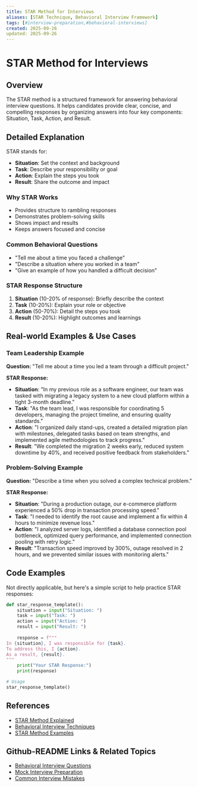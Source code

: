 ```yaml
---
title: STAR Method for Interviews
aliases: [STAR Technique, Behavioral Interview Framework]
tags: [#interview-preparation,#behavioral-interviews]
created: 2025-09-26
updated: 2025-09-26
---
```


# STAR Method for Interviews

## Overview

The STAR method is a structured framework for answering behavioral interview questions. It helps candidates provide clear, concise, and compelling responses by organizing answers into four key components: Situation, Task, Action, and Result.

## Detailed Explanation

STAR stands for:

- **Situation**: Set the context and background
- **Task**: Describe your responsibility or goal
- **Action**: Explain the steps you took
- **Result**: Share the outcome and impact

### Why STAR Works

- Provides structure to rambling responses
- Demonstrates problem-solving skills
- Shows impact and results
- Keeps answers focused and concise

### Common Behavioral Questions

- "Tell me about a time you faced a challenge"
- "Describe a situation where you worked in a team"
- "Give an example of how you handled a difficult decision"

### STAR Response Structure

1. **Situation** (10-20% of response): Briefly describe the context
2. **Task** (10-20%): Explain your role or objective
3. **Action** (50-70%): Detail the steps you took
4. **Result** (10-20%): Highlight outcomes and learnings

## Real-world Examples & Use Cases

### Team Leadership Example
**Question:** "Tell me about a time you led a team through a difficult project."

**STAR Response:**
- **Situation**: "In my previous role as a software engineer, our team was tasked with migrating a legacy system to a new cloud platform within a tight 3-month deadline."
- **Task**: "As the team lead, I was responsible for coordinating 5 developers, managing the project timeline, and ensuring quality standards."
- **Action**: "I organized daily stand-ups, created a detailed migration plan with milestones, delegated tasks based on team strengths, and implemented agile methodologies to track progress."
- **Result**: "We completed the migration 2 weeks early, reduced system downtime by 40%, and received positive feedback from stakeholders."

### Problem-Solving Example
**Question:** "Describe a time when you solved a complex technical problem."

**STAR Response:**
- **Situation**: "During a production outage, our e-commerce platform experienced a 50% drop in transaction processing speed."
- **Task**: "I needed to identify the root cause and implement a fix within 4 hours to minimize revenue loss."
- **Action**: "I analyzed server logs, identified a database connection pool bottleneck, optimized query performance, and implemented connection pooling with retry logic."
- **Result**: "Transaction speed improved by 300%, outage resolved in 2 hours, and we prevented similar issues with monitoring alerts."

## Code Examples

Not directly applicable, but here's a simple script to help practice STAR responses:

```python
def star_response_template():
    situation = input("Situation: ")
    task = input("Task: ")
    action = input("Action: ")
    result = input("Result: ")
    
    response = f"""
In {situation}, I was responsible for {task}. 
To address this, I {action}. 
As a result, {result}.
"""
    print("Your STAR Response:")
    print(response)

# Usage
star_response_template()
```

## References

- [STAR Method Explained](https://www.themuse.com/advice/star-interview-method)
- [Behavioral Interview Techniques](https://www.biginterview.com/behavioral-interviews/)
- [STAR Method Examples](https://www.indeed.com/career-advice/interviewing/star-method-interview)

## Github-README Links & Related Topics

- [Behavioral Interview Questions](../behavioral-interview-questions/README.md)
- [Mock Interview Preparation](../mock-interview-preparation/README.md)
- [Common Interview Mistakes](../common-interview-mistakes/README.md)